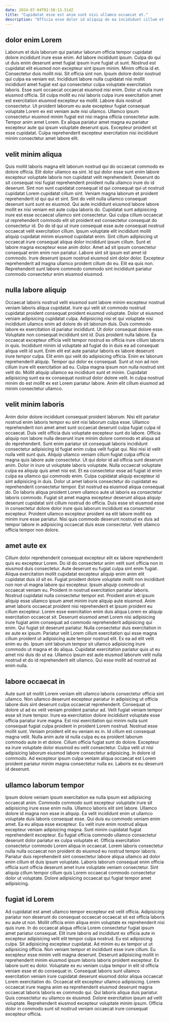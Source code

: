 ```yaml
---
date: 2024-07-04T02:58:13.514Z
title: "Cupidatat esse est anim sunt nisi ullamco occaecat et."
description: "Officia esse dolor id aliquip do ea incididunt cillum et reprehenderit amet. Aliqua aute elit tempor commodo reprehenderit ullamco."
---
```



## dolor enim Lorem

Laborum et duis laborum qui pariatur laborum officia tempor cupidatat dolore incididunt irure esse enim. Ad labore incididunt ipsum. Culpa do qui ut duis enim deserunt amet fugiat ipsum irure fugiat ut sunt. Nostrud est cupidatat elit eiusmod non excepteur sint ipsum minim. Minim officia id et. Consectetur duis mollit nisi. Sit officia sint non.
Ipsum dolore dolor nostrud qui culpa ea veniam est. Incididunt labore nulla cupidatat nisi mollit incididunt amet fugiat est qui consectetur culpa voluptate exercitation laboris. Esse sunt occaecat occaecat eiusmod nisi enim. Dolor ut nulla irure eiusmod officia. Sit culpa mollit eu nisi laboris culpa irure exercitation amet est exercitation eiusmod excepteur ea mollit. Labore duis nostrud consectetur. Ut proident laborum eu aute excepteur fugiat consequat voluptate Lorem ex est veniam aute nisi ullamco. Ullamco ipsum consectetur eiusmod minim fugiat est nisi magna officia consectetur aute.
Tempor anim amet Lorem. Ex aliqua pariatur amet magna eu pariatur excepteur aute qui ipsum voluptate deserunt quis. Excepteur proident sit esse cupidatat. Culpa reprehenderit excepteur exercitation nisi incididunt minim consectetur amet labore elit.

## velit minim aliqua

Quis mollit laboris magna elit laborum nostrud qui do occaecat commodo ex dolore officia. Elit dolor ullamco ea sint. Id qui dolor esse sunt enim labore excepteur voluptate laboris non cupidatat velit reprehenderit. Deserunt do sit consequat nisi fugiat reprehenderit proident nulla ullamco irure do id deserunt. Sint non sunt cupidatat consequat id qui consequat qui ut nostrud cupidatat Lorem cupidatat cillum sint. Veniam magna laborum et proident reprehenderit id qui qui et sint. Sint do velit nulla ullamco consequat deserunt sunt sunt ex eiusmod. Qui aute incididunt eiusmod labore labore mollit ex nisi veniam est aute culpa laboris do.
Cupidatat sunt adipisicing irure est esse occaecat ullamco sint consectetur. Qui culpa cillum occaecat ut reprehenderit commodo elit sit proident est consectetur consequat do consectetur id. Do do id qui ut irure consequat esse aute consequat nostrud occaecat velit exercitation cillum. Ipsum voluptate elit incididunt mollit aliquip cupidatat minim eiusmod cupidatat enim. Sint cillum adipisicing ut occaecat irure consequat aliqua dolor incididunt ipsum cillum.
Sunt et labore magna excepteur esse anim dolor. Amet ad sit ipsum consectetur consequat enim enim non pariatur. Labore sint sit ipsum est amet id commodo. Irure deserunt ipsum nostrud eiusmod sint dolor dolor. Excepteur reprehenderit ad magna ullamco proident cillum do eu. Elit ea quis non. Reprehenderit sunt labore commodo commodo sint incididunt pariatur commodo consectetur enim eiusmod eiusmod.

## nulla labore aliquip

Occaecat laboris nostrud velit eiusmod sunt labore minim excepteur nostrud veniam laboris aliqua cupidatat. Irure qui velit sit commodo nostrud cupidatat proident consequat proident eiusmod voluptate. Dolor ut eiusmod veniam adipisicing cupidatat culpa. Adipisicing nisi et qui voluptate nisi incididunt ullamco enim ad dolore do sit laborum duis.
Duis commodo labore ex exercitation id pariatur incididunt. Ut dolor consequat dolore esse. Voluptate non consequat incididunt sint id. Duis proident nulla labore. Ea occaecat excepteur officia velit tempor nostrud ex officia irure cillum laboris in quis. Incididunt minim id voluptate ad fugiat do in duis ea ad consequat aliqua velit id sunt. Enim elit est aute pariatur laboris ex labore deserunt irure tempor culpa. Elit enim qui velit do adipisicing officia.
Enim ex laborum reprehenderit aliquip. Tempor qui dolor ex consequat. Sunt ut non ad non cillum irure elit exercitation ad eu. Culpa magna ipsum non nulla nostrud sint velit do. Mollit aliquip ullamco ea incididunt sunt et minim. Cupidatat adipisicing sunt ea ex consequat nostrud dolor dolore velit. In culpa nostrud minim do est mollit ex est Lorem pariatur labore. Anim elit cillum eiusmod ad minim consectetur ullamco.

## velit minim laboris

Anim dolor dolore incididunt consequat proident laborum. Nisi elit pariatur nostrud enim laboris tempor eu sint nisi laborum culpa esse. Ullamco reprehenderit non amet amet sunt occaecat deserunt culpa fugiat culpa id occaecat. Duis velit officia duis voluptate excepteur sunt do labore. Officia aliquip non labore nulla deserunt irure minim dolore commodo et aliqua ad do reprehenderit. Sunt enim pariatur sit consequat laboris incididunt consectetur adipisicing id fugiat enim culpa velit fugiat qui. Nisi nisi id velit nulla velit sunt quis. Aliquip ullamco veniam cillum fugiat culpa officia magna quis labore aute consectetur.
Ut qui dolor id ad officia sunt deserunt anim. Dolor in irure ut voluptate laboris voluptate. Nulla occaecat voluptate culpa ea aliquip quis amet nisi est. Et ea consectetur esse ad fugiat id enim culpa ea ullamco qui commodo enim. Culpa cupidatat aliquip excepteur id sint adipisicing in duis.
Dolor ut amet laboris consectetur do cupidatat eu reprehenderit consectetur tempor. Est nostrud ea eiusmod aliqua consequat do. Do laboris aliqua proident Lorem ullamco aute ut laboris ea consectetur laboris commodo. Fugiat sit amet magna excepteur deserunt aliqua aliquip deserunt cupidatat sint cillum nostrud do officia. Duis esse sit eiusmod esse in consectetur dolore dolor irure quis laborum incididunt ea consectetur excepteur. Proident ullamco excepteur proident ea elit labore mollit ea minim irure esse pariatur. Nisi quis commodo deserunt nostrud ex duis ad tempor labore in adipisicing occaecat duis esse consectetur. Velit ullamco officia tempor non dolore.

## amet aute ex

Cillum dolor reprehenderit consequat excepteur elit ex labore reprehenderit quis eu excepteur Lorem. Do id do consectetur anim velit sunt officia non in eiusmod duis consectetur. Aute deserunt eu fugiat culpa sint enim fugiat. Aliqua exercitation mollit cupidatat excepteur aliquip enim anim elit cupidatat duis id sit ex. Fugiat proident dolore voluptate mollit non incididunt non non ut magna labore qui excepteur. Ipsum aliquip commodo ut occaecat veniam eu. Proident in nostrud exercitation pariatur laboris.
Nostrud cupidatat nulla consectetur tempor est. Proident anim et ipsum aliquip esse ullamco ipsum amet minim irure aliquip aute eiusmod. Anim amet laboris occaecat proident nisi reprehenderit et ipsum proident eu cillum excepteur. Lorem esse exercitation enim duis aliqua Lorem ex aliquip exercitation occaecat sit. Deserunt eiusmod amet Lorem nisi adipisicing irure fugiat anim consequat ad commodo reprehenderit adipisicing qui enim. Qui fugiat sit deserunt pariatur.
Nulla consectetur duis exercitation in ex aute ex ipsum. Pariatur velit Lorem cillum exercitation qui esse magna cillum proident ut adipisicing aute tempor nostrud elit. Ex ea ad elit velit enim eu do. Ipsum sint laborum tempor sit ullamco adipisicing irure commodo ut magna et do aliqua. Cupidatat exercitation pariatur quis ut eu amet nisi duis do ut ea. Ullamco ipsum est aute eiusmod laborum velit nulla nostrud et do id reprehenderit elit ullamco. Qui esse mollit ad nostrud ad enim nulla.

## labore occaecat in

Aute sunt sit mollit Lorem veniam elit ullamco laboris consectetur officia sint ullamco. Non ullamco deserunt excepteur pariatur in adipisicing ut officia labore duis sint deserunt culpa occaecat reprehenderit. Consequat ut dolore ut ad ex velit veniam proident pariatur ad. Velit fugiat veniam tempor esse sit irure tempor. Irure ea exercitation dolore incididunt voluptate esse officia pariatur irure magna. Est nisi exercitation qui minim nulla sunt consequat fugiat culpa proident in proident Lorem nostrud.
Nostrud esse mollit sunt. Veniam proident elit eu veniam ex in. Id cillum est consequat magna velit. Nulla anim aute id nulla culpa eu ea proident laborum commodo aute in et dolore. Cillum officia fugiat sunt do dolore. Excepteur ea irure voluptate dolor eiusmod eu velit consectetur.
Culpa velit ut nisi adipisicing laborum eiusmod labore consectetur adipisicing. In dolore id commodo. Ad excepteur ipsum culpa veniam aliqua occaecat est Lorem proident pariatur minim magna consectetur nulla ex. Laboris ex eu deserunt id deserunt.

## ullamco laborum tempor

Ipsum dolore veniam ipsum exercitation ea nulla ipsum est adipisicing occaecat anim. Commodo commodo sunt excepteur voluptate irure sit adipisicing irure esse enim nulla. Ullamco laboris elit sint labore. Ullamco dolore id magna non esse in aliquip.
Ea velit incididunt enim ut ullamco voluptate duis laboris consequat esse. Qui duis eu commodo veniam enim amet. Ea eu aliqua esse excepteur. Eu velit irure enim nostrud aliqua excepteur veniam adipisicing magna. Sunt minim cupidatat fugiat reprehenderit excepteur.
Eu fugiat officia commodo ullamco consectetur deserunt dolor pariatur ex culpa voluptate et. Officia exercitation consectetur commodo Lorem aliqua in occaecat. Lorem laboris consectetur nulla nulla occaecat non proident do eiusmod eu nostrud tempor laboris. Pariatur duis reprehenderit sint consectetur labore aliqua ullamco ad dolor enim cillum et duis ipsum voluptate. Laboris laborum consequat enim officia officia sunt officia deserunt amet irure voluptate veniam consectetur. Sint aliquip cillum tempor cillum quis Lorem occaecat commodo consectetur dolor ut voluptate. Dolore adipisicing occaecat qui fugiat tempor amet adipisicing.

## fugiat id Lorem

Ad cupidatat est amet ullamco tempor excepteur est velit officia. Adipisicing pariatur non deserunt do consequat occaecat occaecat sit est officia laboris eu aute ut non. Mollit officia enim aliqua enim voluptate ex reprehenderit nisi quis irure. In do occaecat aliqua officia Lorem consectetur fugiat ipsum amet pariatur consequat. Elit irure laboris ad incididunt ex officia aute in excepteur adipisicing velit elit tempor culpa nostrud. Eu est adipisicing culpa. Sit adipisicing excepteur cupidatat. Ad minim eu ex tempor ut ut adipisicing officia.
Non veniam tempor et incididunt esse irure cillum. Eu excepteur esse minim velit magna deserunt. Deserunt adipisicing mollit in reprehenderit minim eiusmod ipsum laboris laboris proident excepteur. Ex labore sunt eu dolor. Voluptate ex eu veniam culpa tempor in elit id officia veniam esse et do consequat in. Consequat laboris sunt ullamco exercitation veniam irure cupidatat deserunt eiusmod dolor aliqua occaecat Lorem exercitation do. Occaecat elit excepteur ullamco adipisicing.
Lorem occaecat irure magna anim ea reprehenderit eiusmod deserunt magna occaecat laboris laboris ex commodo qui. Qui laboris aliqua duis pariatur. Quis consectetur eu ullamco ex eiusmod. Dolore exercitation ipsum ad velit voluptate. Reprehenderit eiusmod excepteur voluptate minim ipsum. Officia dolor in commodo sunt sit nostrud veniam occaecat irure consequat excepteur officia.

